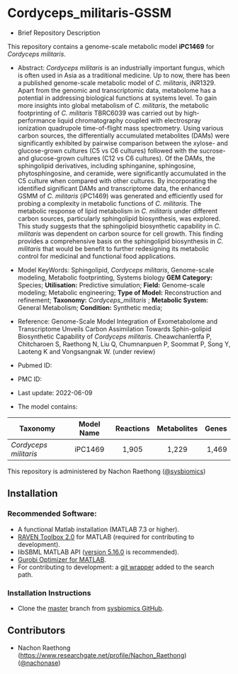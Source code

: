 # Cordyceps_militaris-GSSM

- Brief Repository Description

This repository contains a genome-scale metabolic model **iPC1469** for _Cordyceps militaris_.

- Abstract:
_Cordyceps militaris_ is an industrially important fungus, which is often used in Asia as a traditional medicine. Up to now, there has been a published genome-scale metabolic model of _C. militaris_, iNR1329. Apart from the genomic and transcriptomic data, metabolome has a potential in addressing biological functions at systems level. To gain more insights into global metabolism of _C. militaris_, the metabolic footprinting of _C. militaris_ TBRC6039 was carried out by high-performance liquid chromatography coupled with electrospray ionization quadrupole time-of-flight mass spectrometry. Using various carbon sources, the differentially accumulated metabolites (DAMs) were significantly exhibited by pairwise comparison between the xylose- and glucose-grown cultures (C5 vs C6 cultures) followed with the sucrose- and glucose-grown cultures (C12 vs C6 cultures). Of the DAMs, the sphingolipid derivatives, including sphinganine, sphingosine, phytosphingosine, and ceramide, were significantly accumulated in the C5 culture when compared with other cultures. By incorporating the identified significant DAMs and transcriptome data, the enhanced GSMM of _C. militaris_ (iPC1469) was generated and efficiently used for probing a complexity in metabolic functions of _C. militaris_. The metabolic response of lipid metabolism in _C. militaris_ under different carbon sources, particularly sphingolipid biosynthesis, was explored. This study suggests that the sphingolipid biosynthetic capability in _C. militaris_ was dependent on carbon source for cell growth. This finding provides a comprehensive basis on the sphingolipid biosynthesis in _C. militaris_ that would be benefit to further redesigning its metabolic control for medicinal and functional food applications.

- Model KeyWords:
Sphingolipid, _Cordyceps militaris_, Genome-scale modeling, Metabolic footprinting, Systems biology
**GEM Category:** Species; **Utilisation:** Predictive simulation; **Field:** Genome-scale modeling; Metabolic
engineering; **Type of Model:** Reconstruction and refinement; **Taxonomy:** _Cordyceps_militaris_ ; **Metabolic System:** General Metabolism; **Condition:** Synthetic media;

- Reference: Genome-Scale Model Integration of Exometabolome and Transcriptome Unveils Carbon Assimilation Towards Sphin-golipid Biosynthetic Capability of _Cordyceps militaris_. Cheawchanlertfa P, Chitcharoen S, Raethong N, Liu Q, Chumnanpuen P, Soommat P, Song Y, Laoteng K and Vongsangnak W. (under review)

- Pubmed ID: 

- PMC ID: 

- Last update: 2022-06-09

- The model contains:

| Taxonomy | Model Name | Reactions | Metabolites| Genes |
| ------------- |:-------------:|:-------------:|:-------------:|-----:|
| _Cordyceps militaris_ | iPC1469 | 1,905 | 1,229 | 1,469 |

This repository is administered by Nachon Raethong ([@sysbiomics](https://github.com/sysbiomics))

## Installation

### Recommended Software:
* A functional Matlab installation (MATLAB 7.3 or higher).
* [RAVEN Toolbox 2.0](https://github.com/SysBioChalmers/RAVEN) for MATLAB (required for contributing to development). 
* libSBML MATLAB API ([version 5.16.0](https://sourceforge.net/projects/sbml/files/libsbml/5.13.0/stable/MATLAB%20interface/)  is recommended).
* [Gurobi Optimizer for MATLAB](http://www.gurobi.com/registration/download-reg).
* For contributing to development: a [git wrapper](https://github.com/manur/MATLAB-git) added to the search path.

### Installation Instructions
* Clone the [master](https://github.com/sysbiomics/Cordyceps_militaris-GSMM) branch from [sysbiomics GitHub](https://github.com//sysbiomics).

## Contributors
* Nachon Raethong (https://www.researchgate.net/profile/Nachon_Raethong) ([@nachonase](https://github.com/nachonase))
